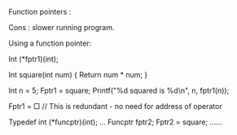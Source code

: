 Function pointers :

Cons : slower running program.

Using a function pointer:

Int  (*fptr1)(int);

Int square(int num) {
	Return num * num;
}


Int n = 5;
Fptr1 = square;
Printf("%d squared is %d\n",  n, fptr1(n));

Fptr1 = &square; // This is redundant - no need for address of operator

Typedef int (*funcptr)(int);
…
Funcptr fptr2;
Fptr2 = square;
……

